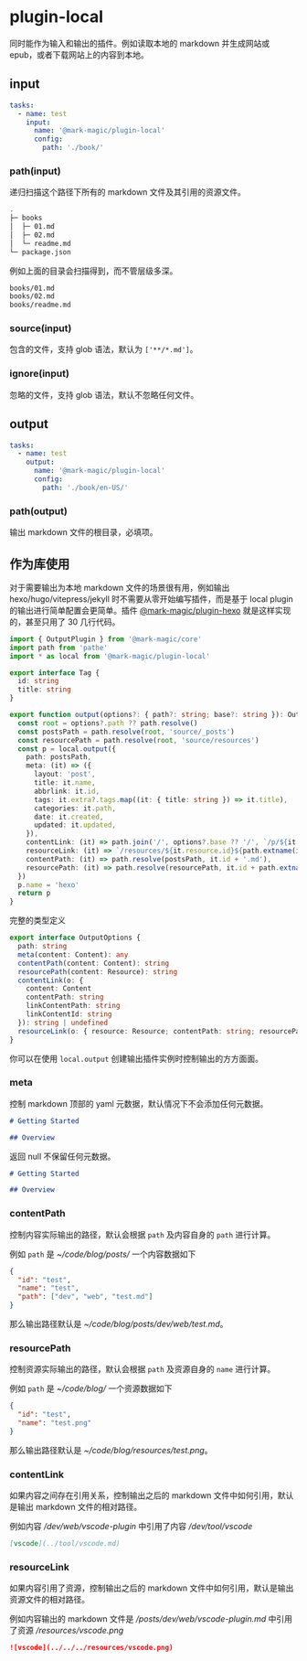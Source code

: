 # plugin-local

同时能作为输入和输出的插件。例如读取本地的 markdown 并生成网站或 epub，或者下载网站上的内容到本地。

## input

```yaml
tasks:
  - name: test
    input:
      name: '@mark-magic/plugin-local'
      config:
        path: './book/'
```

### path(input)

递归扫描这个路径下所有的 markdown 文件及其引用的资源文件。

```sh
.
├─ books
│  ├─ 01.md
│  ├─ 02.md
│  └─ readme.md
└─ package.json
```

例如上面的目录会扫描得到，而不管层级多深。

```sh
books/01.md
books/02.md
books/readme.md
```

### source(input)

包含的文件，支持 glob 语法，默认为 `['**/*.md']`。

### ignore(input)

忽略的文件，支持 glob 语法，默认不忽略任何文件。

## output

```yaml
tasks:
  - name: test
    output:
      name: '@mark-magic/plugin-local'
      config:
        path: './book/en-US/'
```

### path(output)

输出 markdown 文件的根目录，必填项。

## 作为库使用

对于需要输出为本地 markdown 文件的场景很有用，例如输出 hexo/hugo/vitepress/jekyll 时不需要从零开始编写插件，而是基于 local plugin 的输出进行简单配置会更简单。插件 [@mark-magic/plugin-hexo](./plugin-hexo.md) 就是这样实现的，甚至只用了 30 几行代码。

```ts
import { OutputPlugin } from '@mark-magic/core'
import path from 'pathe'
import * as local from '@mark-magic/plugin-local'

export interface Tag {
  id: string
  title: string
}

export function output(options?: { path?: string; base?: string }): OutputPlugin {
  const root = options?.path ?? path.resolve()
  const postsPath = path.resolve(root, 'source/_posts')
  const resourcePath = path.resolve(root, 'source/resources')
  const p = local.output({
    path: postsPath,
    meta: (it) => ({
      layout: 'post',
      title: it.name,
      abbrlink: it.id,
      tags: it.extra?.tags.map((it: { title: string }) => it.title),
      categories: it.path,
      date: it.created,
      updated: it.updated,
    }),
    contentLink: (it) => path.join('/', options?.base ?? '/', `/p/${it.linkContentId}`),
    resourceLink: (it) => `/resources/${it.resource.id}${path.extname(it.resource.name)}`,
    contentPath: (it) => path.resolve(postsPath, it.id + '.md'),
    resourcePath: (it) => path.resolve(resourcePath, it.id + path.extname(it.name)),
  })
  p.name = 'hexo'
  return p
}
```

完整的类型定义

```ts
export interface OutputOptions {
  path: string
  meta(content: Content): any
  contentPath(content: Content): string
  resourcePath(content: Resource): string
  contentLink(o: {
    content: Content
    contentPath: string
    linkContentPath: string
    linkContentId: string
  }): string | undefined
  resourceLink(o: { resource: Resource; contentPath: string; resourcePath: string }): string | undefined
}
```

你可以在使用 `local.output` 创建输出插件实例时控制输出的方方面面。

### meta

控制 markdown 顶部的 yaml 元数据，默认情况下不会添加任何元数据。

```md
# Getting Started

## Overview
```

返回 null 不保留任何元数据。

```md
# Getting Started

## Overview
```

### contentPath

控制内容实际输出的路径，默认会根据 `path` 及内容自身的 `path` 进行计算。

例如 `path` 是 _~/code/blog/posts/_ 一个内容数据如下

```json
{
  "id": "test",
  "name": "test",
  "path": ["dev", "web", "test.md"]
}
```

那么输出路径默认是 _~/code/blog/posts/dev/web/test.md_。

### resourcePath

控制资源实际输出的路径，默认会根据 `path` 及资源自身的 `name` 进行计算。

例如 `path` 是 _~/code/blog/_ 一个资源数据如下

```json
{
  "id": "test",
  "name": "test.png"
}
```

那么输出路径默认是 _~/code/blog/resources/test.png_。

### contentLink

如果内容之间存在引用关系，控制输出之后的 markdown 文件中如何引用，默认是输出 markdown 文件的相对路径。

例如内容 _/dev/web/vscode-plugin_ 中引用了内容 _/dev/tool/vscode_

```md
[vscode](../tool/vscode.md)
```

### resourceLink

如果内容引用了资源，控制输出之后的 markdown 文件中如何引用，默认是输出资源文件的相对路径。

例如内容输出的 markdown 文件是 _/posts/dev/web/vscode-plugin.md_ 中引用了资源 _/resources/vscode.png_

```md
![vscode](../../../resources/vscode.png)
```
